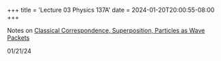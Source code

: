 +++
title = 'Lecture 03 Physics 137A'
date = 2024-01-20T20:00:55-08:00
+++

Notes on [Classical Correspondence, Superposition, Particles as Wave Packets](https://dev-undergrad.dev/137A/scans/lec03.pdf)

<!--more-->

01/21/24

